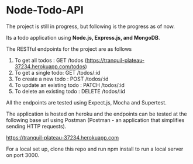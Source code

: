 # Node-Todo-API

The project is still in progress, but following is the progress as of now. 

Its a todo application using **Node.js, Express.js, and MongoDB**. 

The RESTful endpoints for the project are as follows  

1. To get all todos :           GET /todos      (https://tranquil-plateau-37234.herokuapp.com/todos)
2. To get a single todo:        GET /todos/:id 
3. To create a new todo :       POST /todos/:id 
4. To update an existing todo : PATCH /todos/:id
5. To delete an existing todo : DELETE /todos/:id

All the endpoints are tested using Expect.js, Mocha and Supertest.

The application is hosted on heroku and the endpoints can be tested at the following base url using Postman (Postman - an application that simplifies sending HTTP requests).

https://tranquil-plateau-37234.herokuapp.com 

For a local set up, clone this repo and run npm install to run a local server on port 3000.
